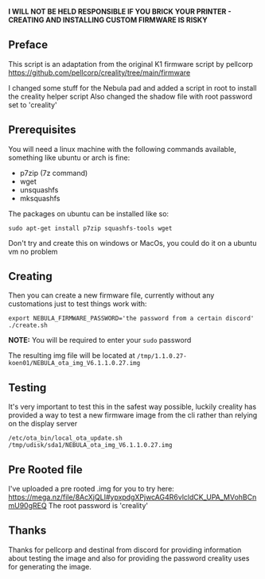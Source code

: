 **I WILL NOT BE HELD RESPONSIBLE IF YOU BRICK YOUR PRINTER - CREATING AND INSTALLING CUSTOM FIRMWARE IS RISKY**

## Preface

This script is an adaptation from the original K1 firmware script by pellcorp
https://github.com/pellcorp/creality/tree/main/firmware

I changed some stuff for the Nebula pad and added a script in root to install the creality helper script
Also changed the shadow file with root password set to 'creality'

## Prerequisites

You will need a linux machine with the following commands available, something like ubuntu or arch is fine:

- p7zip (7z command)
- wget
- unsquashfs
- mksquashfs

The packages on ubuntu can be installed like so:

```
sudo apt-get install p7zip squashfs-tools wget
```

Don't try and create this on windows or MacOs, you could do it on a ubuntu vm no problem

## Creating

Then you can create a new firmware file, currently without any customations just to test things work with:

```
export NEBULA_FIRMWARE_PASSWORD='the password from a certain discord'
./create.sh
```

**NOTE:** You will be required to enter your `sudo` password

The resulting img file will be located at `/tmp/1.1.0.27-koen01/NEBULA_ota_img_V6.1.1.0.27.img`

## Testing

It's very important to test this in the safest way possible, luckily creality has provided a way to test
a new firmware image from the cli rather than relying on the display server

```
/etc/ota_bin/local_ota_update.sh /tmp/udisk/sda1/NEBULA_ota_img_V6.1.1.0.27.img
```

## Pre Rooted file
I've uploaded a pre rooted .img for you to try here:
https://mega.nz/file/8AcXjQLI#ypxpdgXPjwcAG4R6vlcldCK_UPA_MVohBCnmU90gREQ
The root password is 'creality'

## Thanks

Thanks for pellcorp and destinal from discord for providing information about testing the image and also for providing 
the password creality uses for generating the image.
